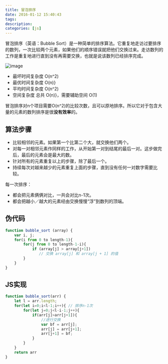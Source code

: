 ```yaml
---
title: 冒泡排序
date: 2016-01-12 15:40:43
tags:
description:
categories: [js]
---
```


冒泡排序（英语：Bubble Sort）是一种简单的排序算法。它重复地走访过要排序的数列，一次比较两个元素，如果他们的顺序错误就把他们交换过来。走访数列的工作是重复地进行直到没有再需要交换，也就是说该数列已经排序完成。

![image](https://raw.githubusercontent.com/bigdots/blog/master/images/201801/bubble_sort.gif)

- 最坏时间复杂度	 O(n^2)
- 最优时间复杂度	 O(n)}
- 平均时间复杂度	O(n^2)
- 空间复杂度	总共 O(n)}，需要辅助空间 O(1)

冒泡排序对n个项目需要O(n^2)的比较次数，且可以原地排序。所以它对于包含大量的元素的数列排序是很**没有效率**的。

## 算法步骤

- 比较相邻的元素。如果第一个比第二个大，就交换他们两个。
- 对每一对相邻元素作同样的工作，从开始第一对到结尾的最后一对。这步做完后，最后的元素会是最大的数。
- 针对所有的元素重复以上的步骤，除了最后一个。
- 持续每次对越来越少的元素重复上面的步骤，直到没有任何一对数字需要比较。

每一次排序：
- 都会把元素俩俩对比，一共会对比n-1次。
- 都会把越小／越大的元素经由交换慢慢“浮”到数列的顶端。

## 伪代码

```js
function bubble_sort (array) {
    var i, j;
    for(i from 0 to length-1){
        for(j from 0 to length-1-i){
            if (array[j] > array[j+1])
               // 交换 array[j] 和 array[j + 1] 的值 
        }
    }
}
```

## JS实现

```js
function bubble_sort(arr) {
    let l = arr.length;
    for(let i=0;i<l-1;i++){ // 排序n-1次
        for(let j=0;j<l-i-1;j++){
            if(arr[j]>arr[j+1]){
                //进行交换
                var bf = arr[j];
                arr[j] = arr[j+1];
                arr[j+1] = bf;
            }
        }
    }
    return arr
}
```